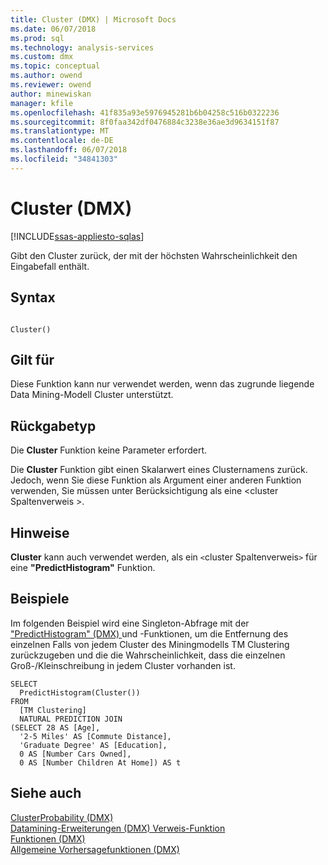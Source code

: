 ```yaml
---
title: Cluster (DMX) | Microsoft Docs
ms.date: 06/07/2018
ms.prod: sql
ms.technology: analysis-services
ms.custom: dmx
ms.topic: conceptual
ms.author: owend
ms.reviewer: owend
author: minewiskan
manager: kfile
ms.openlocfilehash: 41f835a93e5976945281b6b04258c516b0322236
ms.sourcegitcommit: 8f0faa342df0476884c3238e36ae3d9634151f87
ms.translationtype: MT
ms.contentlocale: de-DE
ms.lasthandoff: 06/07/2018
ms.locfileid: "34841303"
---
```

# <a name="cluster-dmx"></a>Cluster (DMX)
[!INCLUDE[ssas-appliesto-sqlas](../includes/ssas-appliesto-sqlas.md)]

  Gibt den Cluster zurück, der mit der höchsten Wahrscheinlichkeit den Eingabefall enthält.  
  
## <a name="syntax"></a>Syntax  
  
```  
  
Cluster()  
```  
  
## <a name="applies-to"></a>Gilt für  
 Diese Funktion kann nur verwendet werden, wenn das zugrunde liegende Data Mining-Modell Cluster unterstützt.  
  
## <a name="return-type"></a>Rückgabetyp  
 Die **Cluster** Funktion keine Parameter erfordert.  
  
 Die **Cluster** Funktion gibt einen Skalarwert eines Clusternamens zurück. Jedoch, wenn Sie diese Funktion als Argument einer anderen Funktion verwenden, Sie müssen unter Berücksichtigung als eine \<cluster Spaltenverweis >.  
  
## <a name="remarks"></a>Hinweise  
 **Cluster** kann auch verwendet werden, als ein `<`cluster Spaltenverweis`>` für eine **"PredictHistogram"** Funktion.  
  
## <a name="examples"></a>Beispiele  
 Im folgenden Beispiel wird eine Singleton-Abfrage mit der ["PredictHistogram" &#40;DMX&#41; ](../dmx/predicthistogram-dmx.md) und -Funktionen, um die Entfernung des einzelnen Falls von jedem Cluster des Miningmodells TM Clustering zurückzugeben und die die Wahrscheinlichkeit, dass die einzelnen Groß-/Kleinschreibung in jedem Cluster vorhanden ist.  
  
```  
SELECT  
  PredictHistogram(Cluster())  
FROM  
  [TM Clustering]  
  NATURAL PREDICTION JOIN  
(SELECT 28 AS [Age],  
  '2-5 Miles' AS [Commute Distance],  
  'Graduate Degree' AS [Education],  
  0 AS [Number Cars Owned],  
  0 AS [Number Children At Home]) AS t  
```  
  
## <a name="see-also"></a>Siehe auch  
 [ClusterProbability &#40;DMX&#41;](../dmx/clusterprobability-dmx.md)   
 [Datamining-Erweiterungen &#40;DMX&#41; Verweis-Funktion](../dmx/data-mining-extensions-dmx-function-reference.md)   
 [Funktionen &#40;DMX&#41;](../dmx/functions-dmx.md)   
 [Allgemeine Vorhersagefunktionen &#40;DMX&#41;](../dmx/general-prediction-functions-dmx.md)  
  
  
